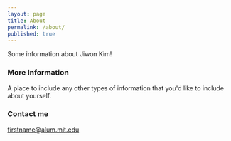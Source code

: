 ```yaml
---
layout: page
title: About
permalink: /about/
published: true
---
```



Some information about Jiwon Kim!

### More Information

A place to include any other types of information that you'd like to include about yourself.

### Contact me

[firstname@alum.mit.edu](mailto:firstname@alum.mit.edu)
